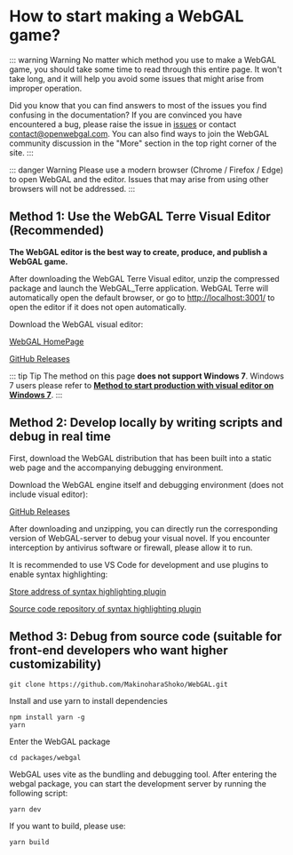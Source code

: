 # How to start making a WebGAL game?

::: warning Warning
No matter which method you use to make a WebGAL game, you should take some time to read through this entire page. It won't take long, and it will help you avoid some issues that might arise from improper operation.

Did you know that you can find answers to most of the issues you find confusing in the documentation? If you are convinced you have encountered a bug, please raise the issue in [issues](https://github.com/MakinoharaShoko/WebGAL/issues) or contact [contact@openwebgal.com](mailto:contact@openwebgal.com). You can also find ways to join the WebGAL community discussion in the "More" section in the top right corner of the site.
:::

::: danger Warning
Please use a modern browser (Chrome / Firefox / Edge) to open WebGAL and the editor. Issues that may arise from using other browsers will not be addressed.
:::

## Method 1: Use the WebGAL Terre Visual Editor (Recommended)

**The WebGAL editor is the best way to create, produce, and publish a WebGAL game.**

After downloading the WebGAL Terre Visual editor, unzip the compressed package and launch the WebGAL_Terre application. WebGAL Terre will automatically open the default browser, or go to [http://localhost:3001/](http://localhost:3001/) to open the editor if it does not open automatically.

Download the WebGAL visual editor:

[WebGAL HomePage](https://openwebgal.com/en/download/)

[GitHub Releases](https://github.com/MakinoharaShoko/WebGAL_Terre/releases)

::: tip Tip
The method on this page **does not support Windows 7**.
Windows 7 users please refer to **[Method to start production with visual editor on Windows 7](win7)**.
:::

## Method 2: Develop locally by writing scripts and debug in real time

First, download the WebGAL distribution that has been built into a static web page and the accompanying debugging environment.

Download the WebGAL engine itself and debugging environment (does not include visual editor):

[GitHub Releases](https://github.com/MakinoharaShoko/WebGAL/releases/)

After downloading and unzipping, you can directly run the corresponding version of WebGAL-server to debug your visual novel. If you encounter interception by antivirus software or firewall, please allow it to run.

It is recommended to use VS Code for development and use plugins to enable syntax highlighting:

[Store address of syntax highlighting plugin](https://marketplace.visualstudio.com/items?itemName=c6h5-no2.webgal-script-basics)

[Source code repository of syntax highlighting plugin](https://github.com/C6H5-NO2/webgal-script-basics)

## Method 3: Debug from source code (suitable for front-end developers who want higher customizability)

``` shell
git clone https://github.com/MakinoharaShoko/WebGAL.git
```

Install and use yarn to install dependencies

``` shell
npm install yarn -g
yarn
```

Enter the WebGAL package

``` shell
cd packages/webgal
```

WebGAL uses vite as the bundling and debugging tool. After entering the webgal package, you can start the development server by running the following script:

``` shell
yarn dev
```

If you want to build, please use:

``` shell
yarn build 
```
